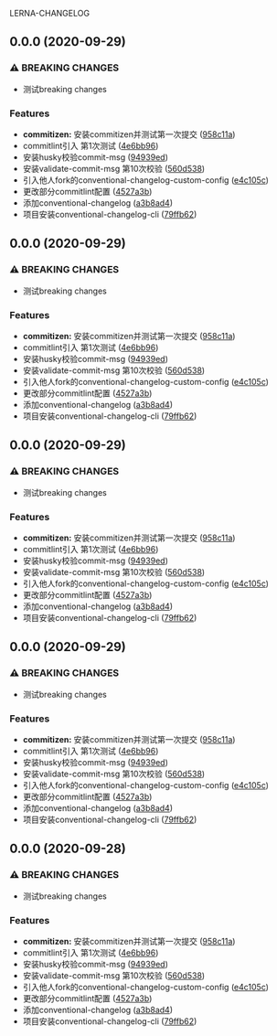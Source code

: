 LERNA-CHANGELOG
## 0.0.0 (2020-09-29)


### ⚠ BREAKING CHANGES

* 测试breaking changes

### Features

* **commitizen:** 安装commitizen并测试第一次提交 ([958c11a](https://github.com/qinzhiwei1993/lerna-changelog/commit/958c11a1f06c48d97bac208254ae7be7f761ab01))
* commitlint引入 第1次测试 ([4e6bb96](https://github.com/qinzhiwei1993/lerna-changelog/commit/4e6bb96476e0cf5195d50bbbd00f6ac56b695f24))
* 安装husky校验commit-msg ([94939ed](https://github.com/qinzhiwei1993/lerna-changelog/commit/94939eda024979ed03d8409fcacc207d04812644))
* 安装validate-commit-msg 第10次校验 ([560d538](https://github.com/qinzhiwei1993/lerna-changelog/commit/560d5384a9f76e10141b5202486da479b09e8ad5))
* 引入他人fork的conventional-changelog-custom-config ([e4c105c](https://github.com/qinzhiwei1993/lerna-changelog/commit/e4c105c493216467009a35cc2933ba52b7897b3d))
* 更改部分commitlint配置 ([4527a3b](https://github.com/qinzhiwei1993/lerna-changelog/commit/4527a3b9008f50b21deff250be49aea0624e8dfa))
* 添加conventional-changelog ([a3b8ad4](https://github.com/qinzhiwei1993/lerna-changelog/commit/a3b8ad46d8dd4ef81789a0aa414ac58da60b7ec1))
* 项目安装conventional-changelog-cli ([79ffb62](https://github.com/qinzhiwei1993/lerna-changelog/commit/79ffb62890b194fb21754496b4168f1cf1afdfbe))

## 0.0.0 (2020-09-29)


### ⚠ BREAKING CHANGES

* 测试breaking changes

### Features

* **commitizen:** 安装commitizen并测试第一次提交 ([958c11a](https://github.com/qinzhiwei1993/lerna-changelog/commit/958c11a1f06c48d97bac208254ae7be7f761ab01))
* commitlint引入 第1次测试 ([4e6bb96](https://github.com/qinzhiwei1993/lerna-changelog/commit/4e6bb96476e0cf5195d50bbbd00f6ac56b695f24))
* 安装husky校验commit-msg ([94939ed](https://github.com/qinzhiwei1993/lerna-changelog/commit/94939eda024979ed03d8409fcacc207d04812644))
* 安装validate-commit-msg 第10次校验 ([560d538](https://github.com/qinzhiwei1993/lerna-changelog/commit/560d5384a9f76e10141b5202486da479b09e8ad5))
* 引入他人fork的conventional-changelog-custom-config ([e4c105c](https://github.com/qinzhiwei1993/lerna-changelog/commit/e4c105c493216467009a35cc2933ba52b7897b3d))
* 更改部分commitlint配置 ([4527a3b](https://github.com/qinzhiwei1993/lerna-changelog/commit/4527a3b9008f50b21deff250be49aea0624e8dfa))
* 添加conventional-changelog ([a3b8ad4](https://github.com/qinzhiwei1993/lerna-changelog/commit/a3b8ad46d8dd4ef81789a0aa414ac58da60b7ec1))
* 项目安装conventional-changelog-cli ([79ffb62](https://github.com/qinzhiwei1993/lerna-changelog/commit/79ffb62890b194fb21754496b4168f1cf1afdfbe))

## 0.0.0 (2020-09-29)


### ⚠ BREAKING CHANGES

* 测试breaking changes

### Features

* **commitizen:** 安装commitizen并测试第一次提交 ([958c11a](https://github.com/qinzhiwei1993/lerna-changelog/commit/958c11a1f06c48d97bac208254ae7be7f761ab01))
* commitlint引入 第1次测试 ([4e6bb96](https://github.com/qinzhiwei1993/lerna-changelog/commit/4e6bb96476e0cf5195d50bbbd00f6ac56b695f24))
* 安装husky校验commit-msg ([94939ed](https://github.com/qinzhiwei1993/lerna-changelog/commit/94939eda024979ed03d8409fcacc207d04812644))
* 安装validate-commit-msg 第10次校验 ([560d538](https://github.com/qinzhiwei1993/lerna-changelog/commit/560d5384a9f76e10141b5202486da479b09e8ad5))
* 引入他人fork的conventional-changelog-custom-config ([e4c105c](https://github.com/qinzhiwei1993/lerna-changelog/commit/e4c105c493216467009a35cc2933ba52b7897b3d))
* 更改部分commitlint配置 ([4527a3b](https://github.com/qinzhiwei1993/lerna-changelog/commit/4527a3b9008f50b21deff250be49aea0624e8dfa))
* 添加conventional-changelog ([a3b8ad4](https://github.com/qinzhiwei1993/lerna-changelog/commit/a3b8ad46d8dd4ef81789a0aa414ac58da60b7ec1))
* 项目安装conventional-changelog-cli ([79ffb62](https://github.com/qinzhiwei1993/lerna-changelog/commit/79ffb62890b194fb21754496b4168f1cf1afdfbe))

## 0.0.0 (2020-09-29)


### ⚠ BREAKING CHANGES

* 测试breaking changes

### Features

* **commitizen:** 安装commitizen并测试第一次提交 ([958c11a](https://github.com/qinzhiwei1993/lerna-changelog/commit/958c11a1f06c48d97bac208254ae7be7f761ab01))
* commitlint引入 第1次测试 ([4e6bb96](https://github.com/qinzhiwei1993/lerna-changelog/commit/4e6bb96476e0cf5195d50bbbd00f6ac56b695f24))
* 安装husky校验commit-msg ([94939ed](https://github.com/qinzhiwei1993/lerna-changelog/commit/94939eda024979ed03d8409fcacc207d04812644))
* 安装validate-commit-msg 第10次校验 ([560d538](https://github.com/qinzhiwei1993/lerna-changelog/commit/560d5384a9f76e10141b5202486da479b09e8ad5))
* 引入他人fork的conventional-changelog-custom-config ([e4c105c](https://github.com/qinzhiwei1993/lerna-changelog/commit/e4c105c493216467009a35cc2933ba52b7897b3d))
* 更改部分commitlint配置 ([4527a3b](https://github.com/qinzhiwei1993/lerna-changelog/commit/4527a3b9008f50b21deff250be49aea0624e8dfa))
* 添加conventional-changelog ([a3b8ad4](https://github.com/qinzhiwei1993/lerna-changelog/commit/a3b8ad46d8dd4ef81789a0aa414ac58da60b7ec1))
* 项目安装conventional-changelog-cli ([79ffb62](https://github.com/qinzhiwei1993/lerna-changelog/commit/79ffb62890b194fb21754496b4168f1cf1afdfbe))

## 0.0.0 (2020-09-28)


### ⚠ BREAKING CHANGES

* 测试breaking changes

### Features

* **commitizen:** 安装commitizen并测试第一次提交 ([958c11a](https://github.com/qinzhiwei1993/lerna-changelog/commit/958c11a1f06c48d97bac208254ae7be7f761ab01))
* commitlint引入 第1次测试 ([4e6bb96](https://github.com/qinzhiwei1993/lerna-changelog/commit/4e6bb96476e0cf5195d50bbbd00f6ac56b695f24))
* 安装husky校验commit-msg ([94939ed](https://github.com/qinzhiwei1993/lerna-changelog/commit/94939eda024979ed03d8409fcacc207d04812644))
* 安装validate-commit-msg 第10次校验 ([560d538](https://github.com/qinzhiwei1993/lerna-changelog/commit/560d5384a9f76e10141b5202486da479b09e8ad5))
* 引入他人fork的conventional-changelog-custom-config ([e4c105c](https://github.com/qinzhiwei1993/lerna-changelog/commit/e4c105c493216467009a35cc2933ba52b7897b3d))
* 更改部分commitlint配置 ([4527a3b](https://github.com/qinzhiwei1993/lerna-changelog/commit/4527a3b9008f50b21deff250be49aea0624e8dfa))
* 添加conventional-changelog ([a3b8ad4](https://github.com/qinzhiwei1993/lerna-changelog/commit/a3b8ad46d8dd4ef81789a0aa414ac58da60b7ec1))
* 项目安装conventional-changelog-cli ([79ffb62](https://github.com/qinzhiwei1993/lerna-changelog/commit/79ffb62890b194fb21754496b4168f1cf1afdfbe))
